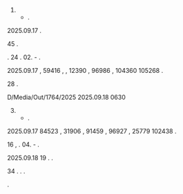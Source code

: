 01. - .

2025.09.17 .

45 .

. 24 . 02. - .

2025.09.17 , 59416 , , 12390 , 96986 , 104360 105268 .

28 .

D/Media/Out/1764/2025 2025.09.18 0630

03. - .

2025.09.17 84523 , 31906 , 91459 , 96927 , 25779 102438 .

16 , . 04. - .

2025.09.18 19 . .

34 . . .

.
